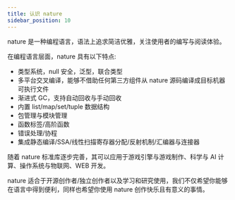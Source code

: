 ```yaml
---
title: 认识 nature
sidebar_position: 10
---
```


nature 是一种编程语言，语法上追求简洁优雅，关注使用者的编写与阅读体验。

在编程语言层面，nature 具有以下特点:

- 类型系统，null 安全，泛型，联合类型
- 多平台交叉编译，能够不借助任何第三方组件从 nature 源码编译成目标机器可执行文件
- 渐进式 GC，支持自动回收与手动回收
- 内置 list/map/set/tuple 数据结构
- 包管理与模块管理
- 函数标签/高阶函数
- 错误处理/协程
- 集成静态编译/SSA/线性扫描寄存器分配/反射机制/汇编器与连接器

随着 nature 标准库逐步完善，其可以应用于游戏引擎与游戏制作、科学与 AI 计算、操作系统与物联网、WEB 开发。

nature 适合于开源创作者/独立创作者以及学习和研究使用，我们不仅希望你能够在语言中得到便利，同样也希望你使用 nature 创作快乐且有意义的事情。